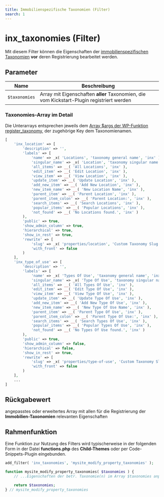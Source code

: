 ```yaml
---
title: Immobilienspezifische Taxonomien (Filter)
search: 1
---
```


# inx_taxonomies (Filter)

Mit diesem Filter können die Eigenschaften der [immobilienspezifischen Taxonomien](../beitragsarten-taxonomien.html) **vor** deren Registrierung bearbeitet werden.

## Parameter

| Name | Beschreibung |
| ---- | ------------ |
| `$taxonomies` | Array mit Eigenschaften **aller** Taxonomien, die vom Kickstart-Plugin registriert werden |

### Taxonomies-Array im Detail

Die Unterarrays entsprechen jeweils dem [Array $args der WP-Funktion register_taxonomy](https://developer.wordpress.org/reference/functions/register_taxonomy/#parameters), der zugehörige Key dem Taxonomienamen.

```php
[
	'inx_location' => [
		'description' => '',
		'labels' => [
			'name' => _x( 'Locations', 'taxonomy general name', 'inx' ),
			'singular_name' => _x( 'Location', 'taxonomy singular name', 'inx' ),
			'all_items' => __( 'All Locations', 'inx' ),
			'edit_item' => __( 'Edit Location', 'inx' ),
			'view_item' => __( 'View Location', 'inx' ),
			'update_item' => __( 'Update Location', 'inx' ),
			'add_new_item' => __( 'Add New Location', 'inx' ),
			'new_item_name' => __( 'New Location Name', 'inx' ),
			'parent_item' => __( 'Parent Location', 'inx' ),
			'parent_item_colon' => __( 'Parent Location:', 'inx' ),
			'search_items' => __( 'Search Locations', 'inx' ),
			'popular_items' => __( 'Popular Locations', 'inx' ),
			'not_found' => __( 'No Locations found.', 'inx' )
		),
		'public' => true,
		'show_admin_column' => true,
		'hierarchical' => true,
		'show_in_rest' => true,
		'rewrite' => [
			'slug' => _x( 'properties/location', 'Custom Taxonomy Slug', 'inx' ),
			'with_front' => false
		)
	],
	'inx_type_of_use' => [
		'description' => '',
		'labels' => [
			'name' => _x( 'Types Of Use', 'taxonomy general name', 'inx' ),
			'singular_name' => _x( 'Type Of Use', 'taxonomy singular name', 'inx' ),
			'all_items' => __( 'All Types Of Use', 'inx' ),
			'edit_item' => __( 'Edit Type Of Use', 'inx' ),
			'view_item' => __( 'View Type Of Use', 'inx' ),
			'update_item' => __( 'Update Type Of Use', 'inx' ),
			'add_new_item' => __( 'Add New Type Of Use', 'inx' ),
			'new_item_name' => __( 'New Type Of Use Name', 'inx' ),
			'parent_item' => __( 'Parent Type Of Use', 'inx' ),
			'parent_item_colon' => __( 'Parent Type Of Use:', 'inx' ),
			'search_items' => __( 'Search Types Of Use', 'inx' ),
			'popular_items' => __( 'Popular Types Of Use', 'inx' ),
			'not_found' => __( 'No Types Of Use found.', 'inx' )
		),
		'public' => true,
		'show_admin_column' => false,
		'hierarchical' => false,
		'show_in_rest' => true,
		'rewrite' => [
			'slug' => _x( 'properties/type-of-use', 'Custom Taxonomy Slug', 'inx' ),
			'with_front' => false
		)
	],
	...
]
```

## Rückgabewert

angepasstes oder erweitertes Array mit allen für die Registrierung der **Immobilien-Taxonomien** relevanten Eigenschaften

## Rahmenfunktion

Eine Funktion zur Nutzung des Filters wird typischerweise in der folgenden Form in der Datei **functions.php** des **Child-Themes** oder per Code-Snippets-Plugin eingebunden.

```php
add_filter( 'inx_taxonomies', 'mysite_modify_property_taxonomies' );

function mysite_modify_property_taxonomies( $taxonomies ) {
	// ...Eigenschaften der betr. Taxonomie(n) im Array $taxonomies anpassen...

	return $taxonomies;
} // mysite_modify_property_taxonomies
```